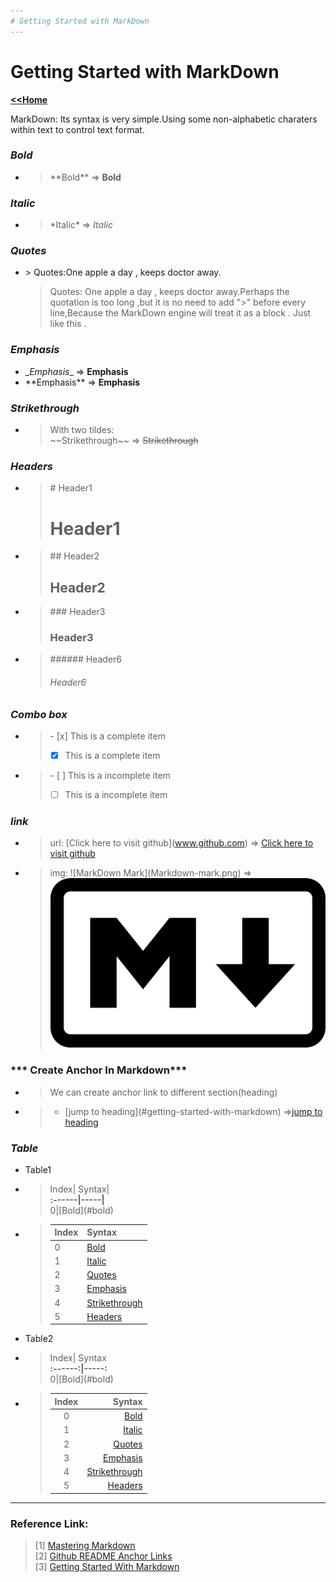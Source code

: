 ```yaml
---
# Getting Started with MarkDown        
---
```

# Getting Started with MarkDown 
[__<<Home__](../index.md)

MarkDown: Its syntax is very simple.Using some non-alphabetic charaters within text to control text format.

### ***Bold***
- > \*\*Bold\*\* => **Bold**
  
### ***Italic***   
- > \*Italic\*  =>  *Italic*

### ***Quotes***
- \> Quotes:One apple a day , keeps doctor away.
   > Quotes: One apple a day , keeps doctor away.Perhaps the quotation is too long ,but it is no need to  add ">" before every line,Because the MarkDown engine will treat it as a block . Just like this .

### ***Emphasis***
- \__Emphasis__ => __Emphasis__
- \*\*Emphasis\*\* => **Emphasis**

### ***Strikethrough***
- > With two tildes:   
~\~Strikethrough~\~ => ~~Strikethrough~~

### ***Headers***  
  - > \# Header1 
    > # Header1
  - >\## Header2
    >## Header2
  - >\### Header3
    >### Header3
  - >\###### Header6
    > ###### Header6

### ***Combo box***    
- > \- [x] This is a complete item 
  > - [x] This is a complete item   

- >  \- [ ] This is a incomplete item 
  > - [ ] This is a incomplete item 

### ***link***
- > url: \[Click here to visit github]\(www.github.com) => [Click here to visit github](http://www.github.com)
* > img: \!\[MarkDown Mark\](Markdown-mark.png) =>![MarkDown Mark](Markdown-mark.png)    

### *** Create Anchor In Markdown***
- > We can create anchor link to different section(heading)
- > - \[jump to heading](#getting-started-with-markdown) =>[jump to heading](#getting-started-with-markdown)

### ***Table***
- Table1
- > Index\| Syntax|  
  >__\:------\|-----\|__  
  >0\|\[Bold](\#bold)

- > Index| Syntax|  
  > :------|-----|
  > 0|[Bold](#bold)
  > 1|[Italic](#italic)
  > 2|[Quotes](#quotes)
  > 3|[Emphasis](#emphasis)
  > 4|[Strikethrough](#strikethrough)
  > 5|[Headers](#headers)

- Table2        
 - > Index\| Syntax  
   > __\:------:|-----:__  
   >0|\[Bold](\#bold)
   
- > Index| Syntax|  
  > :------:|-----:|   
  > 0|[Bold](#bold)
  > 1|[Italic](#italic)
  > 2|[Quotes](#quotes)
  > 3|[Emphasis](#emphasis)
  > 4|[Strikethrough](#strikethrough)
  > 5|[Headers](#headers)

----------------------------------
### Reference Link:
>[1]  [Mastering Markdown](https://guides.github.com/features/mastering-markdown/)   
[2]  [Github README Anchor Links](https://gist.github.com/rachelhyman/b1f109155c9dafffe618#real-cool-heading)   
[3]  [Getting Started With Markdown](https://github.com/fefong/markdown_readme)
